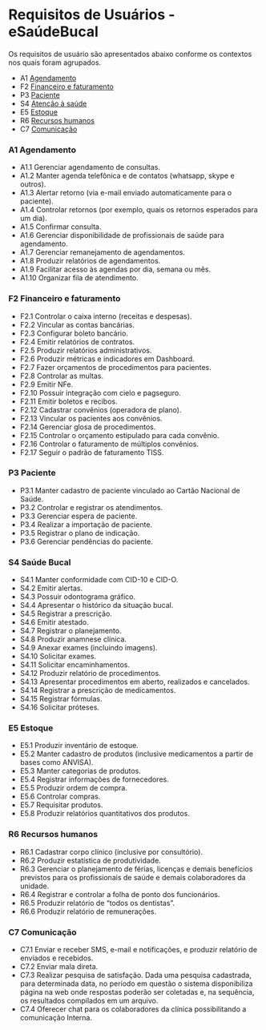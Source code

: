 
# Requisitos de Usuários - eSaúdeBucal
Os requisitos de usuário são apresentados abaixo conforme os contextos nos quais foram agrupados.

- A1 [Agendamento](https://github.com/kyriosdata/sisb/blob/master/docs/requisitos-de-usuarios.md#a1-agendamento)
- F2 [Financeiro e faturamento](https://github.com/kyriosdata/sisb/blob/master/docs/requisitos-de-usuarios.md#f2-financeiro-e-faturamento)
- P3 [Paciente](https://github.com/kyriosdata/sisb/blob/master/docs/requisitos-de-usuarios.md#p3-paciente)
- S4 [Atenção à saúde](https://github.com/kyriosdata/sisb/blob/master/docs/requisitos-de-usuarios.md#s4-saúde-bucal)
- E5 [Estoque](https://github.com/kyriosdata/sisb/blob/master/docs/requisitos-de-usuarios.md#e5-estoque)
- R6 [Recursos humanos](https://github.com/kyriosdata/sisb/blob/master/docs/requisitos-de-usuarios.md#r6-recursos-humanos)
- C7 [Comunicação](https://github.com/kyriosdata/sisb/blob/master/docs/requisitos-de-usuarios.md#c7-comunicação)

### A1 Agendamento
- A1.1 Gerenciar agendamento de consultas.
- A1.2 Manter agenda telefônica e de contatos (whatsapp, skype e outros).
- A1.3 Alertar retorno (via e-mail enviado automaticamente para o paciente).
- A1.4 Controlar retornos (por exemplo, quais os retornos esperados para um dia).
- A1.5 Confirmar consulta.
- A1.6 Gerenciar disponibilidade de profissionais de saúde para agendamento.
- A1.7 Gerenciar remanejamento de agendamentos.
- A1.8 Produzir relatórios de agendamentos.
- A1.9 Facilitar acesso às agendas por dia, semana ou mês.
- A1.10 Organizar fila de atendimento.


### F2 Financeiro e faturamento
- F2.1 Controlar o caixa interno (receitas e despesas).
- F2.2 Vincular as contas bancárias.
- F2.3 Configurar boleto bancário.
- F2.4 Emitir relatórios de contratos.
- F2.5 Produzir relatórios administrativos.
- F2.6 Produzir  métricas e indicadores em Dashboard.
- F2.7 Fazer orçamentos de procedimentos para pacientes.
- F2.8 Controlar as multas.
- F2.9 Emitir NFe.
- F2.10 Possuir integração com cielo e pagseguro.
- F2.11 Emitir boletos e recibos.
- F2.12 Cadastrar convênios (operadora de plano).
- F2.13 Vincular os pacientes aos convênios.
- F2.14 Gerenciar glosa de procedimentos.
- F2.15 Controlar o orçamento estipulado para cada convênio.
- F2.16 Controlar o faturamento de múltiplos convênios.
- F2.17 Seguir o padrão de faturamento TISS.


### P3 Paciente
- P3.1 Manter cadastro de paciente vinculado ao Cartão Nacional de Saúde.
- P3.2 Controlar e registrar os atendimentos.
- P3.3 Gerenciar espera de paciente.
- P3.4 Realizar a importação de paciente.
- P3.5 Registrar o plano de indicação.
- P3.6 Gerenciar pendências do paciente.


### S4 Saúde Bucal
- S4.1 Manter conformidade com CID-10 e CID-O.
- S4.2 Emitir alertas.
- S4.3 Possuir odontograma gráfico.
- S4.4 Apresentar o histórico da situação bucal.
- S4.5 Registrar a prescrição.
- S4.6 Emitir atestado.
- S4.7 Registrar o planejamento.
- S4.8 Produzir anamnese clínica.
- S4.9 Anexar exames (incluindo imagens).
- S4.10 Solicitar exames.
- S4.11 Solicitar encaminhamentos.
- S4.12 Produzir relatório de procedimentos.
- S4.13 Apresentar procedimentos em aberto, realizados e cancelados.
- S4.14 Registrar a prescrição de medicamentos. 
- S4.15 Registrar fórmulas.
- S4.16 Solicitar próteses.


### E5 Estoque
- E5.1 Produzir inventário de estoque.
- E5.2 Manter cadastro de produtos (inclusive medicamentos a partir de bases como ANVISA).
- E5.3 Manter categorias de produtos.
- E5.4 Registrar informações de fornecedores.
- E5.5 Produzir ordem de compra.
- E5.6 Controlar compras.
- E5.7 Requisitar produtos.
- E5.8 Produzir relatórios quantitativos dos produtos.


### R6 Recursos humanos
- R6.1 Cadastrar corpo clínico (inclusive por consultório).
- R6.2 Produzir estatística de produtividade.
- R6.3 Gerenciar o planejamento de férias, licenças e demais benefícios previstos para  os profissionais de saúde e demais colaboradores da unidade. 
- R6.4 Registrar e controlar a folha de ponto dos funcionários.
- R6.5 Produzir relatório de “todos os dentistas”.
- R6.6 Produzir relatório de remunerações.

### C7 Comunicação
- C7.1 Enviar e receber SMS, e-mail e notificações, e produzir relatório de enviados e recebidos.
- C7.2 Enviar mala direta.
- C7.3 Realizar pesquisa de satisfação. Dada uma pesquisa cadastrada, para determinada data, no período em questão o sistema disponibiliza página na web onde respostas poderão ser coletadas e, na sequência, os resultados compilados em um arquivo.
- C7.4 Oferecer chat para os colaboradores da clínica possibilitando a comunicação Interna.
